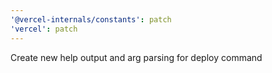 ```yaml
---
'@vercel-internals/constants': patch
'vercel': patch
---
```


Create new help output and arg parsing for deploy command
